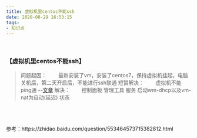 ```yaml
---
title: 虚拟机里centos不能ssh
date: 2020-08-29 16:53:15
tags:
- 知识点
---
```

<br>

### 【虚拟机里centos不能ssh】
> 问题起因：
     &emsp;&emsp;最新安装了vm，安装了centos7，保持虚拟机挂起，电脑关机后，第二天开启后，不能进行ssh联通
  短暂解决：
    &emsp;&emsp;虚拟机不能ping通 --[文章](https://josiah.top/2020/08/虚拟机不能ping通/)
   解决：
     &emsp;&emsp;控制面板 管理工具 服务 启动wm-dhcp以及vm-nat为自动(延迟) 状态  

<br>
<br>
<br>
参考：https://zhidao.baidu.com/question/553464573715382812.html